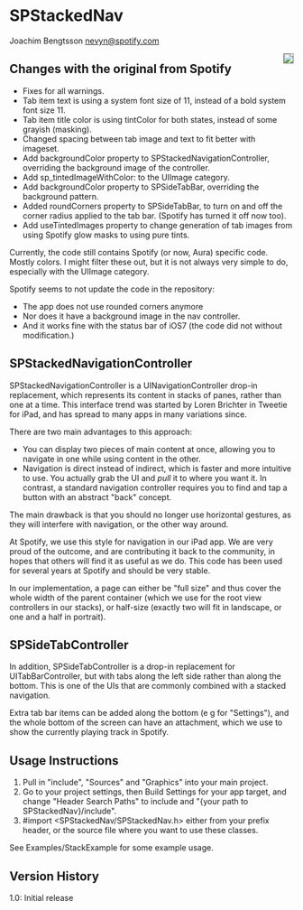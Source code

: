 SPStackedNav
============
Joachim Bengtsson <nevyn@spotify.com>

<img src="http://f.cl.ly/items/2H2p0b1H3A2K3T0E040u/mzl.lmmfkkux.480x480-75.jpg" style="float:right; margin-left:1em; border: 1px solid gray" />

Changes with the original from Spotify
--------------------------------------

* Fixes for all warnings.
* Tab item text is using a system font size of 11, instead of a bold system font size 11.
* Tab item title color is using tintColor for both states, instead of some grayish (masking).
* Changed spacing between tab image and text to fit better with imageset.
* Add backgroundColor property to SPStackedNavigationController, overriding the background image of the controller.
* Add sp_tintedImageWithColor: to the UIImage category.
* Add backgroundColor property to SPSideTabBar, overriding the background pattern.
* Added roundCorners property to SPSideTabBar, to turn on and off the corner radius applied to the tab bar. (Spotify has turned it off now too).
* Add useTintedImages property to change generation of tab images from using Spotify glow masks to using pure tints.

Currently, the code still contains Spotify (or now, Aura) specific code. Mostly colors. I might filter these out,
but it is not always very simple to do, especially with the UIImage category.

Spotify seems to not update the code in the repository:
* The app does not use rounded corners anymore
* Nor does it have a background image in the nav controller.
* And it works fine with the status bar of iOS7 (the code did not without modification.)

SPStackedNavigationController
-----------------------------

SPStackedNavigationController is a UINavigationController drop-in replacement, which represents its content in stacks of panes, rather than one at a time. This interface trend was started by Loren Brichter in Tweetie for iPad, and has spread to many apps in many variations since.

There are two main advantages to this approach:

* You can display two pieces of main content at once, allowing you to navigate in one while using content in the other.
* Navigation is direct instead of indirect, which is faster and more intuitive to use. You actually grab the UI and *pull* it to where you want it. In contrast, a standard navigation controller requires you to find and tap a button with an abstract "back" concept.

The main drawback is that you should no longer use horizontal gestures, as they will interfere with navigation, or the other way around.

At Spotify, we use this style for navigation in our iPad app. We are very proud of the outcome, and are contributing it back to the community, in hopes that others will find it as useful as we do. This code has been used for several years at Spotify and should be very stable.

In our implementation, a page can either be "full size" and thus cover the whole width of the parent container (which we use for the root view controllers in our stacks), or half-size (exactly two will fit in landscape, or one and a half in portrait).

SPSideTabController
-------------------

In addition, SPSideTabController is a drop-in replacement for UITabBarController, but with tabs along the left side rather than along the bottom. This is one of the UIs that are commonly combined with a stacked navigation.

Extra tab bar items can be added along the bottom (e g for "Settings"), and the whole bottom of the screen can have an attachment, which we use to show the currently playing track in Spotify.

Usage Instructions
------------------

1. Pull in "include", "Sources" and "Graphics" into your main project.
2. Go to your project settings, then Build Settings for your app target, and change "Header Search Paths" to include and "{your path to SPStackedNav}/include".
3. #import <SPStackedNav/SPStackedNav.h> either from your prefix header, or the source file where you want to use these classes.

See Examples/StackExample for some example usage.

Version History
---------------

1.0: Initial release
